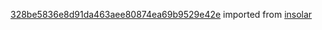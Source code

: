 [328be5836e8d91da463aee80874ea69b9529e42e](https://github.com/insolar/insolar/commit/328be5836e8d91da463aee80874ea69b9529e42e) imported from [insolar](https://github.com/insolar/insolar)
